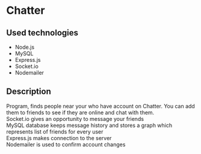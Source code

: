 # Chatter
## Used technologies
* Node.js
* MySQL
* Express.js
* Socket.io
* Nodemailer
## Description
Program, finds people near your who have account on Chatter. You can add them to friends to see if they are online and chat with them.\
Socket.io gives an opportunity to message your friends\
MySQL database keeps message history and stores a graph which represents list of friends for every user\
Express.js makes connection to the server\
Nodemailer is used to confirm account changes
